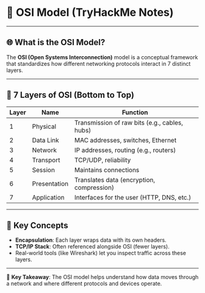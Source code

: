 # 🧱 OSI Model (TryHackMe Notes)

---

## 🌐 What is the OSI Model?

The **OSI (Open Systems Interconnection)** model is a conceptual framework that standardizes how different networking protocols interact in 7 distinct layers.

---

## 🧬 7 Layers of OSI (Bottom to Top)

| Layer | Name             | Function |
|-------|------------------|----------|
| 1     | Physical         | Transmission of raw bits (e.g., cables, hubs) |
| 2     | Data Link        | MAC addresses, switches, Ethernet |
| 3     | Network          | IP addresses, routing (e.g., routers) |
| 4     | Transport         | TCP/UDP, reliability |
| 5     | Session          | Maintains connections |
| 6     | Presentation     | Translates data (encryption, compression) |
| 7     | Application      | Interfaces for the user (HTTP, DNS, etc.) |

---

## 🧠 Key Concepts

- **Encapsulation**: Each layer wraps data with its own headers.
- **TCP/IP Stack**: Often referenced alongside OSI (fewer layers).
- Real-world tools (like Wireshark) let you inspect traffic across these layers.

---

📌 **Key Takeaway**: The OSI model helps understand how data moves through a network and where different protocols and devices operate.
